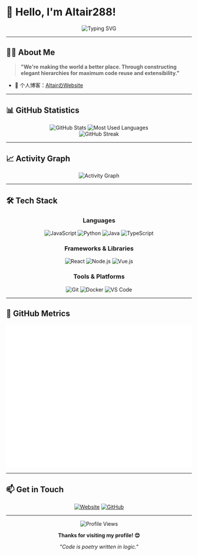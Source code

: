 # 🙋 Hello, I'm Altair288! 

<div align="center">
  <img src="https://readme-typing-svg.herokuapp.com?font=Fira+Code&pause=1000&color=58A6FF&center=true&vCenter=true&width=435&lines=Full+Stack+Developer;Open+Source+Enthusiast;Making+the+world+better!" alt="Typing SVG" />
</div>

---

## 👨‍💻 About Me

> **"We're making the world a better place. Through constructing elegant hierarchies for maximum code reuse and extensibility."**

- 🔗 个人博客：[AltairのWebsite](https://share.altair288.eu.org/)

---

## 📊 GitHub Statistics

<div align="center">
  <img width="49%" src="https://github-readme-stats.vercel.app/api?username=Altair288&theme=tokyonight&count_private=true&show_icons=true&rank_icon=github&locale=en&hide_border=true" alt="GitHub Stats" />
  <img width="49%" src="https://github-readme-stats.vercel.app/api/top-langs?username=Altair288&theme=tokyonight&layout=compact&hide=css,php,ClassASP&langs_count=6&hide_border=true&locale=en" alt="Most Used Languages" />
</div>

<div align="center">
  <img src="https://github-readme-streak-stats.herokuapp.com?user=Altair288&theme=tokyonight&hide_border=true&date_format=M%20j%5B%2C%20Y%5D" alt="GitHub Streak" />
</div>

---

## 📈 Activity Graph

<div align="center">
  <picture>
    <source media="(prefers-color-scheme: dark)" srcset="https://github-readme-activity-graph.vercel.app/graph?username=Altair288&theme=tokyo-night&hide_border=true" />
    <source media="(prefers-color-scheme: light)" srcset="https://github-readme-activity-graph.vercel.app/graph?username=Altair288&theme=xcode&hide_border=true" />
    <img src="https://github-readme-activity-graph.vercel.app/graph?username=Altair288&theme=tokyo-night&hide_border=true" alt="Activity Graph" />
  </picture>
</div>

---

## 🛠️ Tech Stack

<div align="center">

### Languages
![JavaScript](https://img.shields.io/badge/-JavaScript-F7DF1E?style=flat-square&logo=javascript&logoColor=black)
![Python](https://img.shields.io/badge/-Python-3776AB?style=flat-square&logo=python&logoColor=white)
![Java](https://img.shields.io/badge/-Java-007396?style=flat-square&logo=java&logoColor=white)
![TypeScript](https://img.shields.io/badge/-TypeScript-3178C6?style=flat-square&logo=typescript&logoColor=white)

### Frameworks & Libraries
![React](https://img.shields.io/badge/-React-61DAFB?style=flat-square&logo=react&logoColor=black)
![Node.js](https://img.shields.io/badge/-Node.js-339933?style=flat-square&logo=node.js&logoColor=white)
![Vue.js](https://img.shields.io/badge/-Vue.js-4FC08D?style=flat-square&logo=vue.js&logoColor=white)

### Tools & Platforms
![Git](https://img.shields.io/badge/-Git-F05032?style=flat-square&logo=git&logoColor=white)
![Docker](https://img.shields.io/badge/-Docker-2496ED?style=flat-square&logo=docker&logoColor=white)
![VS Code](https://img.shields.io/badge/-VS%20Code-007ACC?style=flat-square&logo=visual-studio-code&logoColor=white)

</div>

---

## 🎯 GitHub Metrics

<div align="center">
  <img src="/github-metrics.svg" alt="Metrics" />
</div>

---

## 📫 Get in Touch

<div align="center">

[![Website](https://img.shields.io/badge/Website-share.altair288.eu.org-blue?style=for-the-badge&logo=internet-explorer)](https://share.altair288.eu.org/)
[![GitHub](https://img.shields.io/badge/GitHub-Altair288-black?style=for-the-badge&logo=github)](https://github.com/Altair288)

</div>

---

<div align="center">
  <img src="https://komarev.com/ghpvc/?username=Altair288&color=blueviolet&style=flat-square&label=Profile+Views" alt="Profile Views" />
</div>

<div align="center">
  
**Thanks for visiting my profile! 😊**

*"Code is poetry written in logic."*

</div>

